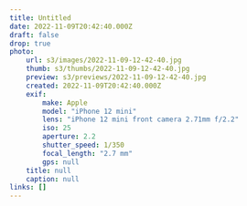 ```yaml
---
title: Untitled
date: 2022-11-09T20:42:40.000Z
draft: false
drop: true
photo:
    url: s3/images/2022-11-09-12-42-40.jpg
    thumb: s3/thumbs/2022-11-09-12-42-40.jpg
    preview: s3/previews/2022-11-09-12-42-40.jpg
    created: 2022-11-09T20:42:40.000Z
    exif:
        make: Apple
        model: "iPhone 12 mini"
        lens: "iPhone 12 mini front camera 2.71mm f/2.2"
        iso: 25
        aperture: 2.2
        shutter_speed: 1/350
        focal_length: "2.7 mm"
        gps: null
    title: null
    caption: null
links: []
---
```

